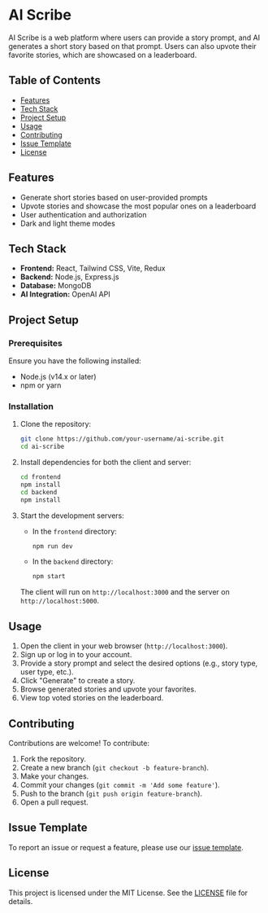 # AI Scribe

AI Scribe is a web platform where users can provide a story prompt, and AI generates a short story based on that prompt. Users can also upvote their favorite stories, which are showcased on a leaderboard.

## Table of Contents

- [Features](#features)
- [Tech Stack](#tech-stack)
- [Project Setup](#project-setup)
- [Usage](#usage)
- [Contributing](#contributing)
- [Issue Template](#issue-template)
- [License](#license)

## Features

- Generate short stories based on user-provided prompts
- Upvote stories and showcase the most popular ones on a leaderboard
- User authentication and authorization
- Dark and light theme modes

## Tech Stack

- **Frontend:** React, Tailwind CSS, Vite, Redux
- **Backend:** Node.js, Express.js
- **Database:** MongoDB
- **AI Integration:** OpenAI API

## Project Setup

### Prerequisites

Ensure you have the following installed:

- Node.js (v14.x or later)
- npm or yarn

### Installation

1. Clone the repository:

   ```sh
   git clone https://github.com/your-username/ai-scribe.git
   cd ai-scribe
   ```

2. Install dependencies for both the client and server:

   ```sh
   cd frontend
   npm install
   cd backend
   npm install
   ```

3. Start the development servers:

   - In the `frontend` directory:

     ```sh
     npm run dev
     ```

   - In the `backend` directory:

     ```sh
     npm start
     ```

   The client will run on `http://localhost:3000` and the server on `http://localhost:5000`.

## Usage

1. Open the client in your web browser (`http://localhost:3000`).
2. Sign up or log in to your account.
3. Provide a story prompt and select the desired options (e.g., story type, user type, etc.).
4. Click "Generate" to create a story.
5. Browse generated stories and upvote your favorites.
6. View top voted stories on the leaderboard.

## Contributing

Contributions are welcome! To contribute:

1. Fork the repository.
2. Create a new branch (`git checkout -b feature-branch`).
3. Make your changes.
4. Commit your changes (`git commit -m 'Add some feature'`).
5. Push to the branch (`git push origin feature-branch`).
6. Open a pull request.

## Issue Template

To report an issue or request a feature, please use our [issue template](https://github.com/mdkaifansari04/AI-Scribe/tree/master/.github/ISSUE_TEMPLATE).

## License

This project is licensed under the MIT License. See the [LICENSE](LICENSE) file for details.
